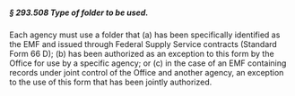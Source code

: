 ##### § 293.508 Type of folder to be used. #####

Each agency must use a folder that (a) has been specifically identified as the EMF and issued through Federal Supply Service contracts (Standard Form 66 D); (b) has been authorized as an exception to this form by the Office for use by a specific agency; or (c) in the case of an EMF containing records under joint control of the Office and another agency, an exception to the use of this form that has been jointly authorized.